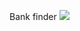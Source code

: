 Bank finder
<img src="https://res.cloudinary.com/gam1e4by/image/upload/v1611607029/banks_branches_ktweu5.png">
